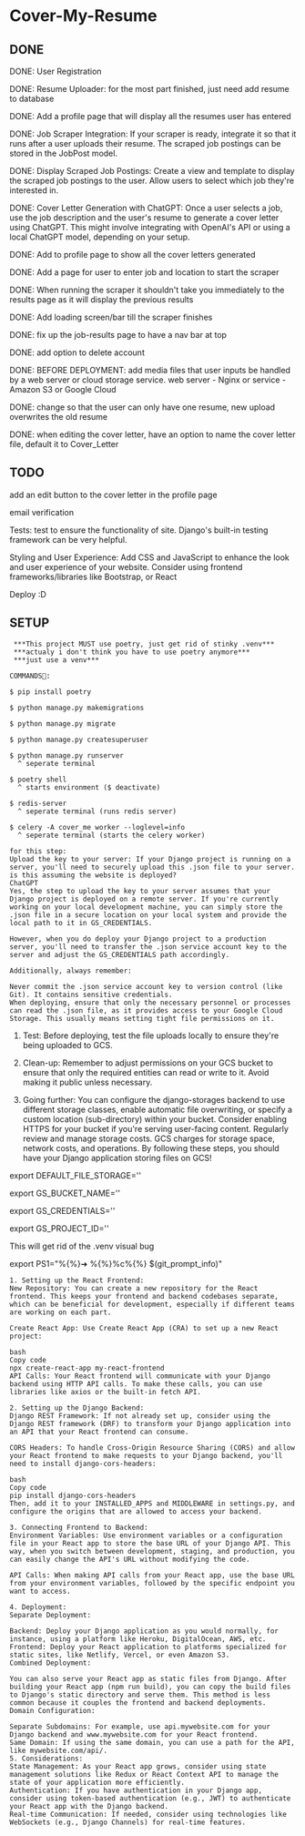# Cover-My-Resume

## DONE

DONE: User Registration

DONE: Resume Uploader: for the most part finished, just need add resume to database

DONE: Add a profile page that will display all the resumes user has entered

DONE: Job Scraper Integration: If your scraper is ready, integrate it so that it runs after a user uploads their resume. The scraped job postings can be stored in the JobPost model.

DONE: Display Scraped Job Postings: Create a view and template to display the scraped job postings to the user. Allow users to select which job they're interested in.

DONE: Cover Letter Generation with ChatGPT: Once a user selects a job, use the job description and the user's resume to generate a cover letter using ChatGPT. This might involve integrating with OpenAI's API or using a local ChatGPT model, depending on your setup.

DONE: Add to profile page to show all the cover letters generated

DONE: Add a page for user to enter job and location to start the scraper

DONE: When running the scraper it shouldn't take you immediately to the results page as it will display the previous results

DONE: Add loading screen/bar till the scraper finishes

DONE: fix up the job-results page to have a nav bar at top

DONE: add option to delete account

DONE: BEFORE DEPLOYMENT: add media files that user inputs be handled by a web server or cloud storage service. web server - Nginx or service - Amazon S3 or Google Cloud

DONE: change so that the user can only have one resume, new upload overwrites the old resume

DONE: when editing the cover letter, have an option to name the cover letter file, default it to Cover_Letter

## TODO

add an edit button to the cover letter in the profile page

email verification

Tests: test to ensure the functionality of site. Django's built-in testing framework can be very helpful.

Styling and User Experience: Add CSS and JavaScript to enhance the look and user experience of your website. Consider using frontend frameworks/libraries like Bootstrap, or React

Deploy :D

## SETUP

```,
 ***This project MUST use poetry, just get rid of stinky .venv***
 ***actualy i don't think you have to use poetry anymore***
 ***just use a venv***

COMMANDS🌈:

$ pip install poetry

$ python manage.py makemigrations

$ python manage.py migrate

$ python manage.py createsuperuser

$ python manage.py runserver
  ^ seperate terminal

$ poetry shell
  ^ starts environment ($ deactivate)

$ redis-server
  ^ seperate terminal (runs redis server)

$ celery -A cover_me worker --loglevel=info
  ^ seperate terminal (starts the celery worker)
```

```,
for this step:
Upload the key to your server: If your Django project is running on a server, you'll need to securely upload this .json file to your server.
is this assuming the website is deployed?
ChatGPT
Yes, the step to upload the key to your server assumes that your Django project is deployed on a remote server. If you're currently working on your local development machine, you can simply store the .json file in a secure location on your local system and provide the local path to it in GS_CREDENTIALS.

However, when you do deploy your Django project to a production server, you'll need to transfer the .json service account key to the server and adjust the GS_CREDENTIALS path accordingly.

Additionally, always remember:

Never commit the .json service account key to version control (like Git). It contains sensitive credentials.
When deploying, ensure that only the necessary personnel or processes can read the .json file, as it provides access to your Google Cloud Storage. This usually means setting tight file permissions on it.
```

1. Test:
Before deploying, test the file uploads locally to ensure they're being uploaded to GCS.

1. Clean-up:
Remember to adjust permissions on your GCS bucket to ensure that only the required entities can read or write to it. Avoid making it public unless necessary.

1. Going further:
You can configure the django-storages backend to use different storage classes, enable automatic file overwriting, or specify a custom location (sub-directory) within your bucket.
Consider enabling HTTPS for your bucket if you're serving user-facing content.
Regularly review and manage storage costs. GCS charges for storage space, network costs, and operations.
By following these steps, you should have your Django application storing files on GCS!

export DEFAULT_FILE_STORAGE=''

export GS_BUCKET_NAME=''

export GS_CREDENTIALS=''

export GS_PROJECT_ID=''

This will get rid of the .venv visual bug

export PS1="%{%}➜ %{%}%c%{%} $(git_prompt_info)"

```,
1. Setting up the React Frontend:
New Repository: You can create a new repository for the React frontend. This keeps your frontend and backend codebases separate, which can be beneficial for development, especially if different teams are working on each part.

Create React App: Use Create React App (CRA) to set up a new React project:

bash
Copy code
npx create-react-app my-react-frontend
API Calls: Your React frontend will communicate with your Django backend using HTTP API calls. To make these calls, you can use libraries like axios or the built-in fetch API.

2. Setting up the Django Backend:
Django REST Framework: If not already set up, consider using the Django REST framework (DRF) to transform your Django application into an API that your React frontend can consume.

CORS Headers: To handle Cross-Origin Resource Sharing (CORS) and allow your React frontend to make requests to your Django backend, you'll need to install django-cors-headers:

bash
Copy code
pip install django-cors-headers
Then, add it to your INSTALLED_APPS and MIDDLEWARE in settings.py, and configure the origins that are allowed to access your backend.

3. Connecting Frontend to Backend:
Environment Variables: Use environment variables or a configuration file in your React app to store the base URL of your Django API. This way, when you switch between development, staging, and production, you can easily change the API's URL without modifying the code.

API Calls: When making API calls from your React app, use the base URL from your environment variables, followed by the specific endpoint you want to access.

4. Deployment:
Separate Deployment:

Backend: Deploy your Django application as you would normally, for instance, using a platform like Heroku, DigitalOcean, AWS, etc.
Frontend: Deploy your React application to platforms specialized for static sites, like Netlify, Vercel, or even Amazon S3.
Combined Deployment:

You can also serve your React app as static files from Django. After building your React app (npm run build), you can copy the build files to Django's static directory and serve them. This method is less common because it couples the frontend and backend deployments.
Domain Configuration:

Separate Subdomains: For example, use api.mywebsite.com for your Django backend and www.mywebsite.com for your React frontend.
Same Domain: If using the same domain, you can use a path for the API, like mywebsite.com/api/.
5. Considerations:
State Management: As your React app grows, consider using state management solutions like Redux or React Context API to manage the state of your application more efficiently.
Authentication: If you have authentication in your Django app, consider using token-based authentication (e.g., JWT) to authenticate your React app with the Django backend.
Real-time Communication: If needed, consider using technologies like WebSockets (e.g., Django Channels) for real-time features.
```
